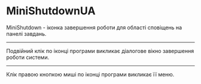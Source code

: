 MiniShutdownUA
==============

MiniShutdown - іконка завершення роботи для області сповіщень на панелі завдань.

--------------------------------------------------------------------------------

Подвійний клік по іконці програми викликає діалогове вікно завершення роботи системи.

--------------------------------------------------------------------------------

Клік правою кнопкою миші по іконці програми викликає її меню.